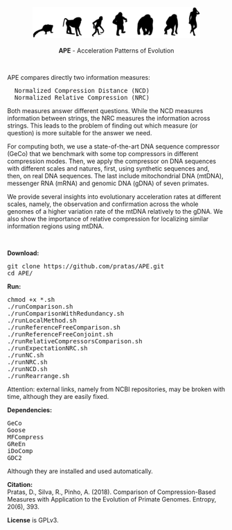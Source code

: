<p align="center"><img src="imgs/logo.png"
alt="APE" height="72" border="0" /><br><br>
<b>APE</b> - Acceleration Patterns of Evolution</p>
<br>

<p align="justify">
APE compares directly two information measures:
<pre>
  Normalized Compression Distance (NCD)
  Normalized Relative Compression (NRC)
</pre>
Both measures answer different questions. While the NCD measures information between strings, the NRC measures the information across strings. This leads to the problem of finding out which measure (or question) is more suitable for the answer we need.

For computing both, we use a state-of-the-art DNA sequence compressor (GeCo) that we benchmark with some top compressors in different compression modes. Then, we apply the compressor on DNA sequences with different scales and natures, first, using synthetic sequences and, then, on real DNA sequences. The last include mitochondrial DNA (mtDNA), messenger RNA (mRNA) and genomic DNA (gDNA) of seven primates.

We provide several insights into evolutionary acceleration rates at different scales, namely, the observation and confirmation across the whole genomes of a higher variation rate of the mtDNA relatively to the gDNA. We also show the importance of relative compression for localizing similar information regions using mtDNA.
</p>
</br>

<b>Download:</b>
<pre>
git clone https://github.com/pratas/APE.git
cd APE/
</pre>
<b>Run:</b>
<pre>
chmod +x *.sh
./runComparison.sh
./runComparisonWithRedundancy.sh
./runLocalMethod.sh
./runReferenceFreeComparison.sh
./runReferenceFreeConjoint.sh
./runRelativeCompressorsComparison.sh
./runExpectationNRC.sh
./runNC.sh
./runNRC.sh
./runNCD.sh
./runRearrange.sh
</pre>

Attention: external links, namely from NCBI repositories, may be broken with time, although they are easily fixed.

<b>Dependencies:</b>
<pre>
GeCo
Goose
MFCompress
GReEn
iDoComp
GDC2
</pre>
Although they are installed and used automatically.

<b>Citation:</b><br>
Pratas, D., Silva, R., Pinho, A. (2018). Comparison of Compression-Based Measures with Application to the Evolution of Primate Genomes. Entropy, 20(6), 393.


<b>License</b> is GPLv3.
